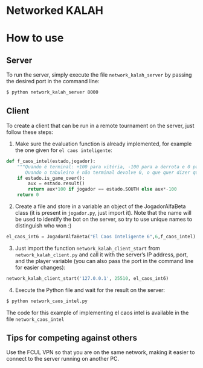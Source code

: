 # Networked KALAH

# How to use


## Server

To run the server, simply execute the file `network_kalah_server` by passing the desired port in the command line:
```bash
$ python network_kalah_server 8000
```

## Client

To create a client that can be run in a remote tournament on the server, just follow these steps:

1) Make sure the evaluation function is already implemented, for example the one given for `el caos inteligente`:
```python
def f_caos_intel(estado,jogador):
    """Quando é terminal: +100 para vitória, -100 para a derrota e 0 para o empate.
       Quando o tabuleiro é não terminal devolve 0, o que quer dizer que como o minimax baralha as acções, será random"""
    if estado.is_game_over():
        aux = estado.result()
        return aux*100 if jogador == estado.SOUTH else aux*-100
    return 0
```

2) Create a file and store in a variable an object of the JogadorAlfaBeta class (it is present in `jogador.py`, just import it). Note that the name will be used to identify the bot on the server, so try to use unique names to distinguish who won :)


```python
el_caos_int6 = JogadorAlfaBeta("El Caos Inteligente 6",6,f_caos_intel)
```

3) Just import the function  `network_kalah_client_start` from `network_kalah_client.py` and call it with the server’s IP address, port, and the player variable (you can also pass the port in the command line for easier changes):
```python
network_kalah_client_start('127.0.0.1', 25510, el_caos_int6)
```

4) Execute the Python file and wait for the result on the server:
```python
$ python network_caos_intel.py
```

The code for this example of implementing el caos intel is available in the file `network_caos_intel`


## Tips for competing against others

Use the FCUL VPN so that you are on the same network, making it easier to connect to the server running on another PC.